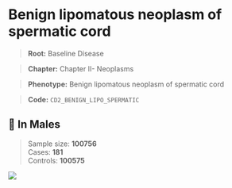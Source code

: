 # Benign lipomatous neoplasm of spermatic cord

> **Root:** Baseline Disease  

> **Chapter:** Chapter II- Neoplasms  

> **Phenotype:** Benign lipomatous neoplasm of spermatic cord  

> **Code:** `CD2_BENIGN_LIPO_SPERMATIC`

## 👨 In Males  
> Sample size: **100756**  
> Cases: **181**  
> Controls: **100575**
<img src="/Disease/Figures/ALL/Baseline/CD2_BENIGN_LIPO_SPERMATIC.png"/>
<CsvTable src="/Disease_Data/ALL/Baseline/LG_CD2_BENIGN_LIPO_SPERMATIC.csv" label="🔍 View full results" />
